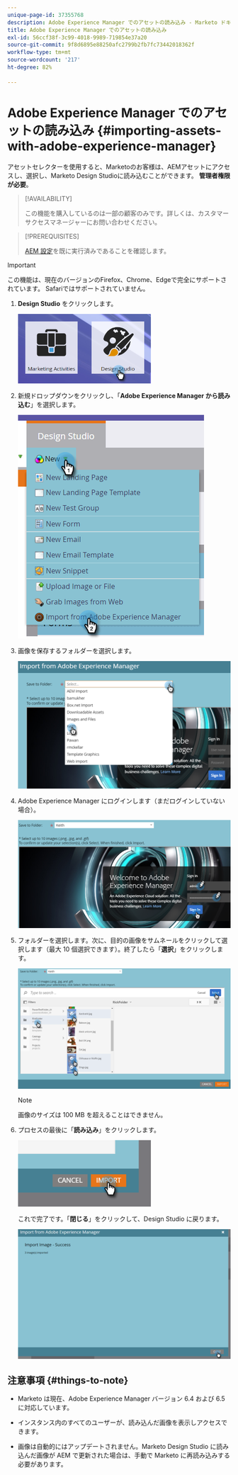 ```yaml
---
unique-page-id: 37355768
description: Adobe Experience Manager でのアセットの読み込み - Marketo ドキュメント - 製品ドキュメント
title: Adobe Experience Manager でのアセットの読み込み
exl-id: 56ccf38f-3c99-4018-9989-719854e37a20
source-git-commit: 9f8d6895e88250afc2799b2fb7fc73442018362f
workflow-type: tm+mt
source-wordcount: '217'
ht-degree: 82%

---
```


# Adobe Experience Manager でのアセットの読み込み {#importing-assets-with-adobe-experience-manager}

アセットセレクターを使用すると、Marketoのお客様は、AEMアセットにアクセスし、選択し、Marketo Design Studioに読み込むことができます。 **管理者権限が必要**。

>[!AVAILABILITY]
>
>この機能を購入しているのは一部の顧客のみです。詳しくは、カスタマーサクセスマネージャーにお問い合わせください。

>[!PREREQUISITES]
>
>[AEM 設定](/help/marketo/product-docs/core-marketo-concepts/miscellaneous/configuring-adobe-experience-manager-integration.md)を既に実行済みであることを確認します。

>[!IMPORTANT]
>
>この機能は、現在のバージョンのFirefox、Chrome、Edgeで完全にサポートされています。 Safariではサポートされていません。

1. **Design Studio** をクリックします。

   ![](assets/one-1.png)

1. 新規ドロップダウンをクリックし、「**Adobe Experience Manager から読み込む**」を選択します。

   ![](assets/two-1.png)

1. 画像を保存するフォルダーを選択します。

   ![](assets/three-1.png)

1. Adobe Experience Manager にログインします（まだログインしていない場合）。

   ![](assets/four-1.png)

1. フォルダーを選択します。次に、目的の画像をサムネールをクリックして選択します（最大 10 個選択できます）。終了したら「**選択**」をクリックします。

   ![](assets/five.png)

   >[!NOTE]
   >
   >画像のサイズは 100 MB を超えることはできません。

1. プロセスの最後に「**読み込み**」をクリックします。

   ![](assets/six-1.png)

   これで完了です。「**閉じる**」をクリックして、Design Studio に戻ります。

   ![](assets/seven-1.png)

## 注意事項 {#things-to-note}

* Marketo は現在、Adobe Experience Manager バージョン 6.4 および 6.5 に対応しています。

* インスタンス内のすべてのユーザーが、読み込んだ画像を表示しアクセスできます。

* 画像は自動的にはアップデートされません。Marketo Design Studio に読み込んだ画像が AEM で更新された場合は、手動で Marketo に再読み込みする必要があります。
